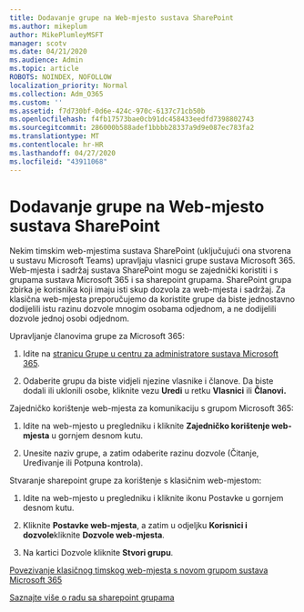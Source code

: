 ```yaml
---
title: Dodavanje grupe na Web-mjesto sustava SharePoint
ms.author: mikeplum
author: MikePlumleyMSFT
manager: scotv
ms.date: 04/21/2020
ms.audience: Admin
ms.topic: article
ROBOTS: NOINDEX, NOFOLLOW
localization_priority: Normal
ms.collection: Adm_O365
ms.custom: ''
ms.assetid: f7d730bf-0d6e-424c-970c-6137c71cb50b
ms.openlocfilehash: f4fb17573bae0cb91dc458433eedfd7398802743
ms.sourcegitcommit: 286000b588adef1bbbb28337a9d9e087ec783fa2
ms.translationtype: MT
ms.contentlocale: hr-HR
ms.lasthandoff: 04/27/2020
ms.locfileid: "43911068"
---
```

# <a name="add-a-group-to-a-sharepoint-site"></a>Dodavanje grupe na Web-mjesto sustava SharePoint

Nekim timskim web-mjestima sustava SharePoint (uključujući ona stvorena u sustavu Microsoft Teams) upravljaju vlasnici grupe sustava Microsoft 365. Web-mjesta i sadržaj sustava SharePoint mogu se zajednički koristiti i s grupama sustava Microsoft 365 i sa sharepoint grupama. SharePoint grupa zbirka je korisnika koji imaju isti skup dozvola za web-mjesta i sadržaj. Za klasična web-mjesta preporučujemo da koristite grupe da biste jednostavno dodijelili istu razinu dozvole mnogim osobama odjednom, a ne dodijelili dozvole jednoj osobi odjednom.
  
Upravljanje članovima grupe za Microsoft 365:
  
1. Idite na [stranicu Grupe u centru za administratore sustava Microsoft 365](https://portal.office.com/adminportal/home#/groups).
    
2. Odaberite grupu da biste vidjeli njezine vlasnike i članove. Da biste dodali ili uklonili osobe, kliknite vezu **Uredi** u retku **Vlasnici** ili **Članovi.** 
    
Zajedničko korištenje web-mjesta za komunikaciju s grupom Microsoft 365:
  
1. Idite na web-mjesto u pregledniku i kliknite **Zajedničko korištenje web-mjesta** u gornjem desnom kutu. 
    
2. Unesite naziv grupe, a zatim odaberite razinu dozvole (Čitanje, Uređivanje ili Potpuna kontrola).
    
Stvaranje sharepoint grupe za korištenje s klasičnim web-mjestom:
  
1. Idite na web-mjesto u pregledniku i kliknite ikonu Postavke u gornjem desnom kutu.
    
2. Kliknite **Postavke web-mjesta**, a zatim u odjeljku **Korisnici i dozvole**kliknite **Dozvole web-mjesta**.
    
3. Na kartici Dozvole kliknite **Stvori grupu**.
    
[Povezivanje klasičnog timskog web-mjesta s novom grupom sustava Microsoft 365](https://go.microsoft.com/fwlink/?linkid=2008654)
  
[Saznajte više o radu sa sharepoint grupama](https://go.microsoft.com/fwlink/?linkid=874658)
  

